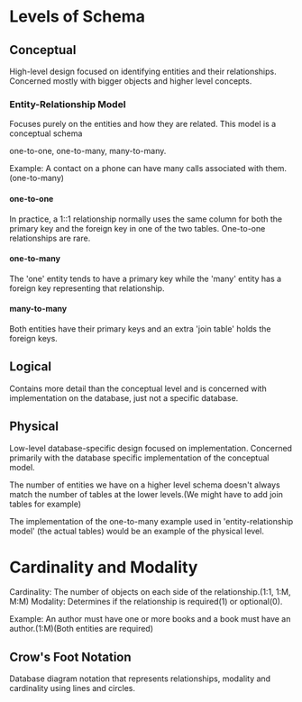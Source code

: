 # Levels of Schema
## Conceptual
High-level design focused on identifying entities and their relationships.
Concerned mostly with bigger objects and higher level concepts.

### Entity-Relationship Model
Focuses purely on the entities and how they are related. This model is a conceptual schema

one-to-one, one-to-many, many-to-many.

Example:
A contact on a phone can have many calls associated with them.(one-to-many)

#### one-to-one
In practice, a 1::1 relationship normally uses the same column for both the primary key and the foreign key in one of the two tables. One-to-one relationships are rare.

#### one-to-many
The 'one' entity tends to have a primary key while the 'many' entity has a foreign key representing that relationship.

#### many-to-many
Both entities have their primary keys and an extra 'join table' holds the foreign keys.

## Logical
Contains more detail than the conceptual level and is concerned with implementation on the database, just not a specific database.

## Physical
Low-level database-specific design focused on implementation.
Concerned primarily with the database specific implementation of the conceptual model.

The number of entities we have on a higher level schema doesn't always match the number of tables at the lower levels.(We might have to add join tables for example)

The implementation of the one-to-many example used in 'entity-relationship model' (the actual tables) would be an example of the physical level.



# Cardinality and Modality
Cardinality: The number of objects on each side of the relationship.(1:1, 1:M, M:M)
Modality: Determines if the relationship is required(1) or optional(0).

Example:
An author must have one or more books and a book must have an author.(1:M)(Both entities are required)

## Crow's Foot Notation
Database diagram notation that represents relationships, modality and cardinality using lines and circles.